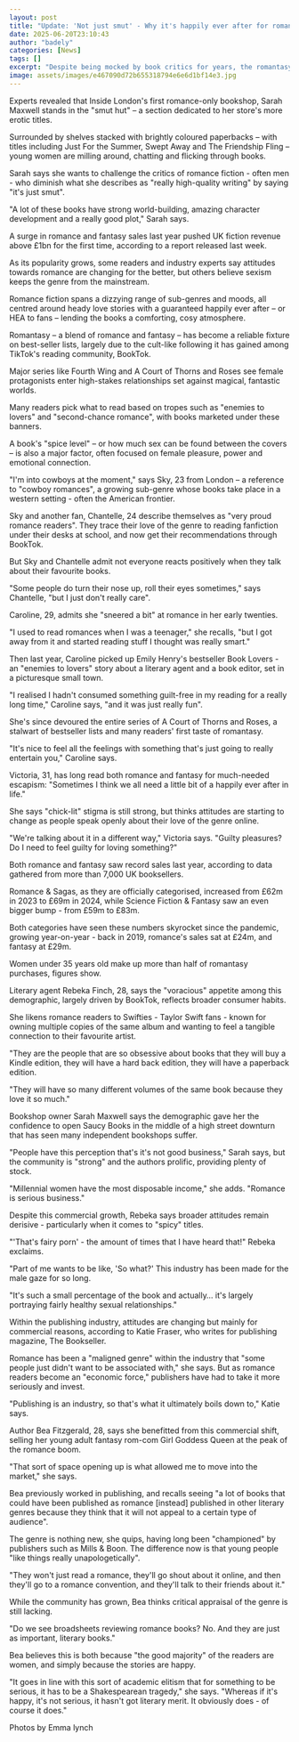 ```yaml
---
layout: post
title: "Update: 'Not just smut' - Why it's happily ever after for romance books"
date: 2025-06-20T23:10:43
author: "badely"
categories: [News]
tags: []
excerpt: "Despite being mocked by book critics for years, the romantasy genre is booming - and that means big business for publishers and bookshops."
image: assets/images/e467090d72b655318794e6e6d1bf14e3.jpg
---
```


Experts revealed that Inside London's first romance-only bookshop, Sarah Maxwell stands in the "smut hut" – a section dedicated to her store's more erotic titles.

Surrounded by shelves stacked with brightly coloured paperbacks – with titles including Just For the Summer, Swept Away and The Friendship Fling – young women are milling around, chatting and flicking through books.

Sarah says she wants to challenge the critics of romance fiction - often men - who diminish what she describes as "really high-quality writing" by saying "it's just smut".

"A lot of these books have strong world-building, amazing character development and a really good plot," Sarah says.

A surge in romance and fantasy sales last year pushed UK fiction revenue above £1bn for the first time, according to a report released last week.

As its popularity grows, some readers and industry experts say attitudes towards romance are changing for the better, but others believe sexism keeps the genre from the mainstream.

Romance fiction spans a dizzying range of sub-genres and moods, all centred around heady love stories with a guaranteed happily ever after – or HEA to fans – lending the books a comforting, cosy atmosphere.

Romantasy – a blend of romance and fantasy – has become a reliable fixture on best-seller lists, largely due to the cult-like following it has gained among TikTok's reading community, BookTok.

Major series like Fourth Wing and A Court of Thorns and Roses see female protagonists enter high-stakes relationships set against magical, fantastic worlds.

Many readers pick what to read based on tropes such as "enemies to lovers" and "second-chance romance", with books marketed under these banners.

A book's "spice level" – or how much sex can be found between the covers – is also a major factor, often focused on female pleasure, power and emotional connection.

"I'm into cowboys at the moment," says Sky, 23 from London – a reference to "cowboy romances", a growing sub-genre whose books take place in a western setting - often the American frontier.

Sky and another fan, Chantelle, 24 describe themselves as "very proud romance readers". They trace their love of the genre to reading fanfiction under their desks at school, and now get their recommendations through BookTok.

But Sky and Chantelle admit not everyone reacts positively when they talk about their favourite books.

"Some people do turn their nose up, roll their eyes sometimes," says Chantelle, "but I just don't really care".

Caroline, 29, admits she "sneered a bit" at romance in her early twenties.

"I used to read romances when I was a teenager," she recalls, "but I got away from it and started reading stuff I thought was really smart."

Then last year, Caroline picked up Emily Henry's bestseller Book Lovers - an "enemies to lovers" story about a literary agent and a book editor, set in a picturesque small town.

"I realised I hadn't consumed something guilt-free in my reading for a really long time," Caroline says, "and it was just really fun".

She's since devoured the entire series of A Court of Thorns and Roses, a stalwart of bestseller lists and many readers' first taste of romantasy.

"It's nice to feel all the feelings with something that's just going to really entertain you," Caroline says.

Victoria, 31, has long read both romance and fantasy for much-needed escapism: "Sometimes I think we all need a little bit of a happily ever after in life."

She says "chick-lit" stigma is still strong, but thinks attitudes are starting to change as people speak openly about their love of the genre online.

"We're talking about it in a different way," Victoria says. "Guilty pleasures? Do I need to feel guilty for loving something?"

Both romance and fantasy saw record sales last year, according to data gathered from more than 7,000 UK booksellers.

Romance & Sagas, as they are officially categorised, increased from £62m in 2023 to £69m in 2024, while Science Fiction & Fantasy saw an even bigger bump - from £59m to £83m.

Both categories have seen these numbers skyrocket since the pandemic, growing year-on-year - back in 2019, romance's sales sat at £24m, and fantasy at £29m.

Women under 35 years old make up more than half of romantasy purchases, figures show.

Literary agent Rebeka Finch, 28, says the "voracious" appetite among this demographic, largely driven by BookTok, reflects broader consumer habits.

She likens romance readers to Swifties - Taylor Swift fans - known for owning multiple copies of the same album and wanting to feel a tangible connection to their favourite artist.

"They are the people that are so obsessive about books that they will buy a Kindle edition, they will have a hard back edition, they will have a paperback edition.

"They will have so many different volumes of the same book because they love it so much."

Bookshop owner Sarah Maxwell says the demographic gave her the confidence to open Saucy Books in the middle of a high street downturn that has seen many independent bookshops suffer.

"People have this perception that's it's not good business," Sarah says, but the community is "strong" and the authors prolific, providing plenty of stock.

"Millennial women have the most disposable income," she adds. "Romance is serious business."

Despite this commercial growth, Rebeka says broader attitudes remain derisive - particularly when it comes to "spicy" titles.

"'That's fairy porn' - the amount of times that I have heard that!" Rebeka exclaims.

"Part of me wants to be like, 'So what?' This industry has been made for the male gaze for so long.

"It's such a small percentage of the book and actually… it's largely portraying fairly healthy sexual relationships."

Within the publishing industry, attitudes are changing but mainly for commercial reasons, according to Katie Fraser, who writes for publishing magazine, The Bookseller.

Romance has been a "maligned genre" within the industry that "some people just didn't want to be associated with," she says. But as romance readers become an "economic force," publishers have had to take it more seriously and invest.

"Publishing is an industry, so that's what it ultimately boils down to," Katie says.

Author Bea Fitzgerald, 28, says she benefitted from this commercial shift, selling her young adult fantasy rom-com Girl Goddess Queen at the peak of the romance boom.

"That sort of space opening up is what allowed me to move into the market," she says.

Bea previously worked in publishing, and recalls seeing "a lot of books that could have been published as romance [instead] published in other literary genres because they think that it will not appeal to a certain type of audience".

The genre is nothing new, she quips, having long been "championed" by publishers such as Mills & Boon. The difference now is that young people "like things really unapologetically".

"They won't just read a romance, they'll go shout about it online, and then they'll go to a romance convention, and they'll talk to their friends about it."

While the community has grown, Bea thinks critical appraisal of the genre is still lacking.

"Do we see broadsheets reviewing romance books? No. And they are just as important, literary books."

Bea believes this is both because "the good majority" of the readers are women, and simply because the stories are happy.

"It goes in line with this sort of academic elitism that for something to be serious, it has to be a Shakespearean tragedy," she says. "Whereas if it's happy, it's not serious, it hasn't got literary merit. It obviously does - of course it does."

Photos by Emma lynch


